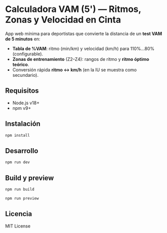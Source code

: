 # Calculadora VAM (5') — Ritmos, Zonas y Velocidad en Cinta

App web mínima para deportistas que convierte la distancia de un **test VAM de 5 minutos** en:

- **Tabla de %VAM**: ritmo (min/km) y velocidad (km/h) para 110%…80% (configurable).
- **Zonas de entrenamiento** (Z2–Z4): rangos de ritmo y **ritmo óptimo teórico**.
- Conversión rápida **ritmo ↔ km/h** (en la IU se muestra como secundario).

## Requisitos

- Node.js v18+
- npm v9+

## Instalación

```bash
npm install
```

## Desarrollo

```bash
npm run dev
```

## Build y preview

```bash
npm run build
```

```bash
npm run preview
```

## Licencia

MIT License
